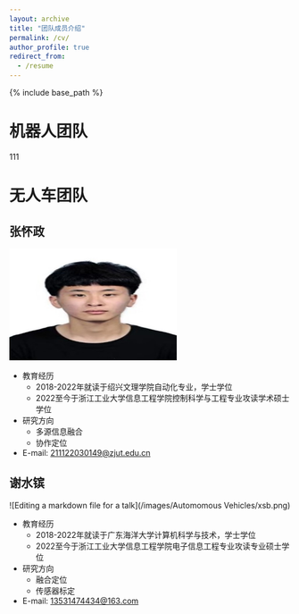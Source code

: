 ```yaml
---
layout: archive
title: "团队成员介绍"
permalink: /cv/
author_profile: true
redirect_from:
  - /resume
---
```


{% include base_path %}

机器人团队
======
111


无人车团队
======
张怀政
------
<img src="/images/Automomous Vehicles/zhz.jpg" alt="Editing a markdown file for a talk" width="300" height="200">

* 教育经历
  * 2018-2022年就读于绍兴文理学院自动化专业，学士学位
  * 2022至今于浙江工业大学信息工程学院控制科学与工程专业攻读学术硕士学位
* 研究方向
  * 多源信息融合
  * 协作定位
* E-mail: 211122030149@zjut.edu.cn

谢水镔
------
![Editing a markdown file for a talk](/images/Automomous Vehicles/xsb.png)
* 教育经历
  * 2018-2022年就读于广东海洋大学计算机科学与技术，学士学位
  * 2022至今于浙江工业大学信息工程学院电子信息工程专业攻读专业硕士学位
* 研究方向
  * 融合定位
  * 传感器标定
* E-mail: 13531474434@163.com
